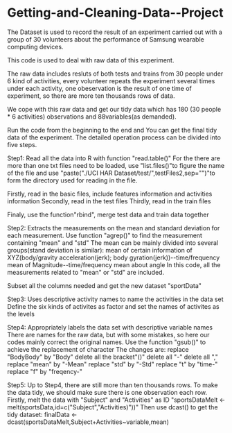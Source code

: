 # Getting-and-Cleaning-Data--Project

The Dataset is used to record the result of an experiment carried out with a group of 30 volunteers about the performance of Samsung wearable computing devices.

This code is used to deal with raw data of this experiment.

The raw data includes resluts of both tests and trains from 30 people under 6 kind of activities, every volunteer repeats the experiment several times under each activity, one obeservation is the result of one time of experiment, so there are more ten thousands rows of data. 

We cope with this raw data and get our tidy data which has 180 (30 people * 6 activities) observations and 88variables(as demanded).

Run the code from the beginning to the end and You can get the final tidy data of the experiment.
The detailed operation process can be divided into five steps.

Step1:
Read all the data into R with function "read.table()"
For the there are more than one txt files need to be loaded, use "list.files()"to figure the name of the file and use "paste("./UCI HAR Dataset/test/",testFiles2,sep="")"to form the directory used for reading in the file.

Firstly, read in the basic files, include features information and activities information
Secondly, read in the test files
Thirdly, read in the train files

Finaly, use the function"rbind", merge test data and train data together


Step2:
Extracts the measurements on the mean and standard deviation for each measurement.
Use function "agrep()" to find the measurement containing "mean" and "std"
The mean can be mainly divided into several groups(stand deviation is similar):
  mean of certain information of XYZ(body/gravity acceleration(jerk); body gyration(jerk))--time/frequency
  mean of Magnitude--time/frequency
  mean about angle
In this code, all the measurements related to "mean" or "std" are included.

Subset all the columns needed and get the new dataset "sportData"

Step3:
Uses descriptive activity names to name the activities in the data set
Define the six kinds of activites as factor and set the names of activites as the levels


Step4:
Appropriately labels the data set with descriptive variable names
There are names for the raw data, but with some mistakes, so here our codes mainly correct the original names.
Use the function "gsub()" to achieve the replacement of character
The changes are:
  replace "BodyBody" by "Body"
  delete all the bracket"()"
  delete all "-"
  delete all ","
  replace "mean" by "-Mean"
  replace "std" by "-Std"
  replace "t" by "time-"
  replace "f" by "freqency-"

Step5:
Up to Step4, there are still more than ten thousands rows. 
To make the data tidy, we should make sure there is one observation each row.
Firstly, melt the data with "Subject" and "Activities" as ID "sportsDataMelt <- melt(sportsData,id=c("Subject","Activities)"))"
Then use dcast() to get the tidy dataset:
finalData <- dcast(sportsDataMelt,Subject+Activities~variable,mean)
